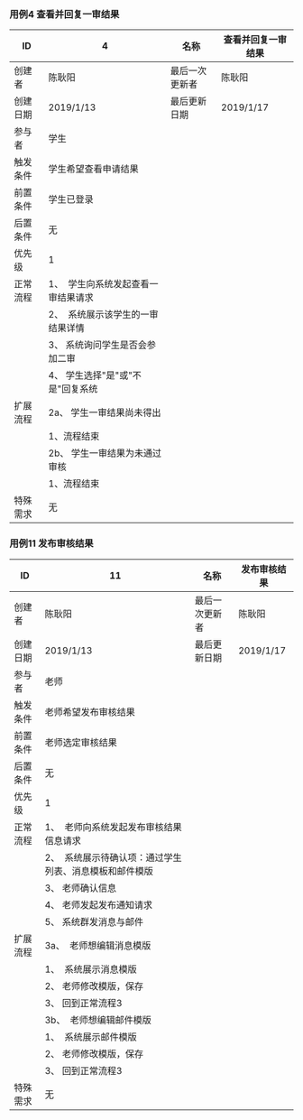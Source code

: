 ### 用例4 查看并回复一审结果
| ID   | 4                  | 名称      | 查看并回复一审结果     |
| ---- | ---------------------------- | ------- | ---------- |
| 创建者  | 陈耿阳                           | 最后一次更新者 | 陈耿阳         |
| 创建日期 | 2019/1/13                    | 最后更新日期  | 2019/1/17 |
| 参与者  | 学生   |         |            |
| 触发条件 | 学生希望查看申请结果 |         |            |
| 前置条件 | 学生已登录             |         |            |
| 后置条件 | 无               |         |            |
| 优先级  | 1                            |         |            |
| 正常流程 | 1、  学生向系统发起查看一审结果请求   |         |            |
|      | 2、  系统展示该学生的一审结果详情         |         |            |
|      | 3、  系统询问学生是否会参加二审       |  |   |
|      | 4、  学生选择"是"或"不是"回复系统         |         |            |
| 扩展流程 |2a、 学生一审结果尚未得出           |         |            |
|      | 1、流程结束        |         |            |
|      | 2b、 学生一审结果为未通过审核             |         |            |
|      | 1、流程结束                  |         |            |
| 特殊需求 | 无             |         |            |  


### 用例11 发布审核结果
| ID   | 11                    | 名称      | 发布审核结果     |
| ---- | ---------------------------- | ------- | ---------- |
| 创建者  | 陈耿阳                           | 最后一次更新者 | 陈耿阳         |
| 创建日期 | 2019/1/13                    | 最后更新日期  | 2019/1/17 |
| 参与者  | 老师   |         |            |
| 触发条件 | 老师希望发布审核结果 |         |            |
| 前置条件 | 老师选定审核结果   |         |            |
| 后置条件 | 无               |         |            |
| 优先级  | 1                            |         |            |
| 正常流程 | 1、  老师向系统发起发布审核结果信息请求   |         |            |
|      | 2、  系统展示待确认项：通过学生列表、消息模板和邮件模版       |         |            |   
|      | 3、  老师确认信息         |         |            |
|      | 4、  老师发起发布通知请求         |         |            |
|      | 5、  系统群发消息与邮件         |         |            |
| 扩展流程 |3a、  老师想编辑消息模版           |         |            |
|      | 1、  系统展示消息模版        |         |            |
|      | 2、  老师修改模版，保存         |         |            |
|      | 3、  回到正常流程3     |         |            |
|      |3b、  老师想编辑邮件模版           |         |          
|      | 1、  系统展示邮件模版        |         |            |
|      | 2、  老师修改模版，保存         |         |            |
|      | 3、  回到正常流程3     |         |            |
| 特殊需求 | 无             |         |            |